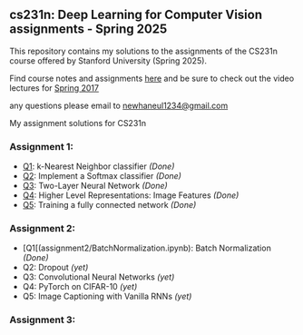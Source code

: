 ## cs231n: Deep Learning for Computer Vision assignments - Spring 2025

This repository contains my solutions to the assignments of the CS231n course offered by Stanford University (Spring 2025).

Find course notes and assignments [here](https://cs231n.stanford.edu/) and be sure to check out the video lectures for [Spring 2017](https://youtu.be/vT1JzLTH4G4?si=p25ugrpBac6TBmlF)

any questions please email to newhaneul1234@gmail.com

My assignment solutions for CS231n <br/>

### Assignment 1:
- [Q1](assignment1/knn.ipynb): k-Nearest Neighbor classifier *(Done)*<br/>
- [Q2](assignment1/softmax.ipynb): Implement a Softmax classifier *(Done)*<br/>
- [Q3](assignment1/two_layer_net.ipynb): Two-Layer Neural Network *(Done)*<br/>
- [Q4](assignment1/features.ipynb): Higher Level Representations: Image Features *(Done)*<br/>
- [Q5](assignment1/FullyConnectedNets.ipynb): Training a fully connected network *(Done)*<br/>

### Assignment 2:
- [Q1[(assignment2/BatchNormalization.ipynb): Batch Normalization *(Done)*<br/>
- Q2: Dropout *(yet)*<br/>
- Q3: Convolutional Neural Networks *(yet)*<br/>
- Q4: PyTorch on CIFAR-10 *(yet)*<br/>
- Q5: Image Captioning with Vanilla RNNs *(yet)*<br/>

### Assignment 3:
